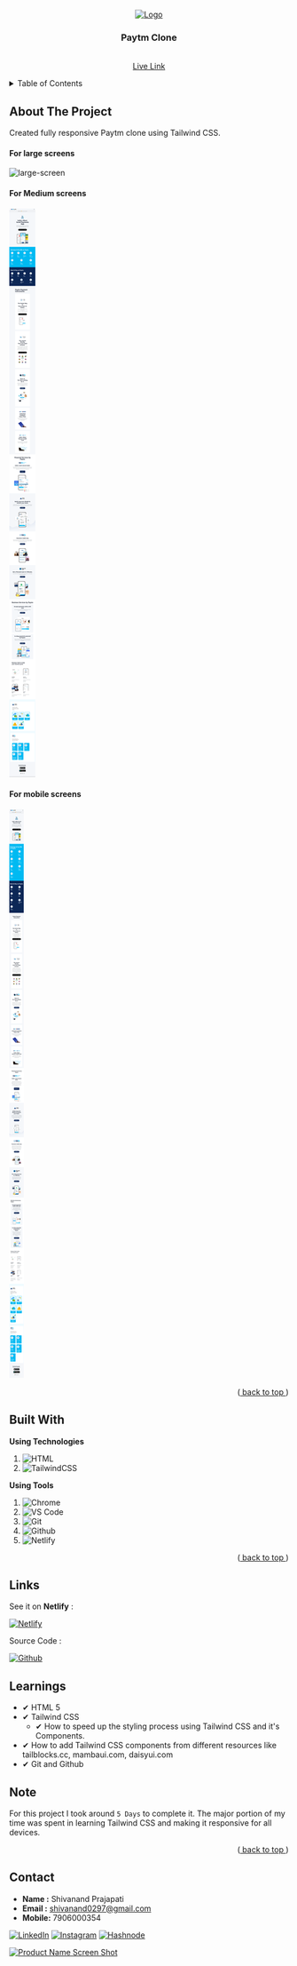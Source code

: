 <div id="top"></div>

<!-- PROJECT LOGO -->
<br />
<div align="center">
  <a href="https://github.com/Shivanand0297/Paytm-clone-Fullstack-Javascript-Web-Development-Bootcamp">
    <img src="https://learncodeonline.in/mascot.png" alt="Logo" width="80">
  </a>

<h3 align="center">Paytm Clone
</h3>

  <p align="center">
    <br />
    <a href="https://shivanand-paytm-clone.netlify.app/">Live Link</a>
  </p>
</div>

<!-- TABLE OF CONTENTS -->
<details>
  <summary>Table of Contents</summary>
  <ol>
    <li>
      <a href="#about-the-project">About The Project</a>
    </li>
    <li><a href="#built-with">Built With</a></li>
    <li><a href="#live-project">Live Project</a></li>
    <li><a href="#learnt">Learnt</a></li>
    <li><a href="#contact">About Me</a></li>

  </ol>
</details>

<!-- ABOUT THE PROJECT -->

## About The Project

Created fully responsive Paytm clone using Tailwind CSS. 

#### For large screens

![large-screen](https://github.com/Shivanand0297/Paytm-clone-Fullstack-Javascript-Web-Development-Bootcamp/blob/Paytm/Screenshots/laptop-Paytm-Secure-Fast-UPI-Payments-Recharge-Mobile-Pay-Bills.png)

#### For Medium screens


![medium-screen](https://github.com/Shivanand0297/Paytm-clone-Fullstack-Javascript-Web-Development-Bootcamp/blob/Paytm/Screenshots/tablet-Paytm-Secure-Fast-UPI-Payments-Recharge-Mobile-Pay-Bills.png)

#### For mobile screens


![mobile-screens](https://github.com/Shivanand0297/Paytm-clone-Fullstack-Javascript-Web-Development-Bootcamp/blob/Paytm/Screenshots/mobile-Paytm-Secure-Fast-UPI-Payments-Recharge-Mobile-Pay-Bills.png)



<p align="right">(<a href="#top"> back to top </a>)</p>

## Built With

**Using Technologies**

1. ![HTML][html-shield]
2. ![TailwindCSS][Tailwind-CSS]

**Using Tools**

1. ![Chrome][chrome-shield]
2. ![VS Code][vscode-shield]
3. ![Git][git-shield]
4. ![Github][github-shield]
5. ![Netlify][netlify-shield]

<p align="right">(<a href="#top"> back to top </a>)</p>

## Links

See it on **Netlify** :

[![Netlify][netlify-shield]][project-url]

Source Code :

[![Github][github-shield]][source-code]

<!-- LEARNT -->

## Learnings

- ✔ HTML 5
- ✔ Tailwind CSS 
  - ✔ How to speed up the styling process using Tailwind CSS and it's Components.
 - ✔ How to add Tailwind CSS components from different resources like tailblocks.cc, mambaui.com, daisyui.com 
 - ✔ Git and Github
<!-- NOTE -->

## Note

For this project I took around `5 Days` to complete it. The major portion of my time was spent in learning Tailwind CSS and making it responsive for all devices.

<p align="right">(<a href="#top"> back to top </a>)</p>


<!-- CONTACT -->

## Contact

- **Name :** Shivanand Prajapati
- **Email :** shivanand0297@gmail.com
- **Mobile:** 7906000354

<!-- Social Links -->

[![LinkedIn][linkedin-shield]][linkedin-url]
[![Instagram][instagram-shield]][instagram-url]
[![Hashnode][hashnode-shield]][hashnode-url]



<!-- BACK TO TOP -->

[![Product Name Screen Shot][backtotop-shield]](#top)

<!-- MARKDOWN LINKS & IMAGES -->

<!-- Linkedin -->

[linkedin-shield]: https://img.shields.io/badge/-LinkedIn-black.svg?style=for-the-badge&logo=linkedin&colorB=0B5FBB

[linkedin-url]: https://www.linkedin.com/in/shivanand-prajapati-2a5423167/

<!-- Instagram -->

[instagram-shield]: https://img.shields.io/badge/Instagram-%23E4405F.svg?style=for-the-badge&logo=Instagram&logoColor=white
[instagram-url]: https://instagram.com/shivanand_10.web.dev

<!-- Hashnode -->

[hashnode-shield]: https://img.shields.io/badge/Hashnode-2962FF?style=for-the-badge&logo=hashnode&logoColor=white
[hashnode-url]: https://hashnode.com/@Shivanand10

<!-- Back to Top -->

[backtotop-shield]: https://img.shields.io/badge/Back%20to%20Top-%5E-brightgreen

<!-- Tools and Technologies -->

[html-shield]: https://img.shields.io/badge/html5-%23E34F26.svg?style=for-the-badge&logo=html5&logoColor=white
[Tailwind-CSS]: https://img.shields.io/badge/Tailwind-CSS-blue
[vscode-shield]: https://img.shields.io/badge/Visual%20Studio%20Code-0078d7.svg?style=for-the-badge&logo=visual-studio-code&logoColor=white
[chrome-shield]: https://img.shields.io/badge/Google%20Chrome-4285F4?style=for-the-badge&logo=GoogleChrome&logoColor=white
[netlify-shield]: https://img.shields.io/badge/netlify-%23000000.svg?style=for-the-badge&logo=netlify&logoColor=#00C7B7
[git-shield]: https://img.shields.io/badge/git-%23F05033.svg?style=for-the-badge&logo=git&logoColor=white
[github-shield]: https://img.shields.io/badge/github-%23121011.svg?style=for-the-badge&logo=github&logoColor=white

<!-- Project screenshot -->

[project-url]: https://shivanand-paytm-clone.netlify.app/

[source-code]: https://github.com/Shivanand0297/Paytm-clone-Fullstack-Javascript-Web-Development-Bootcamp
